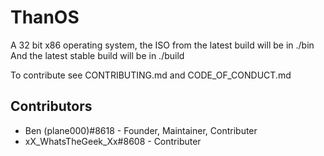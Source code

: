 # ThanOS

A 32 bit x86 operating system, the ISO from the latest build will be in ./bin 
And the latest stable build will be in ./build

To contribute see CONTRIBUTING.md and CODE_OF_CONDUCT.md

## Contributors
- Ben (plane000)#8618 - Founder, Maintainer, Contributer
- xX_WhatsTheGeek_Xx#8608 - Contributer

